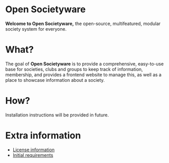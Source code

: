 # Open Societyware

**Welcome to Open Societyware,** the open-source, multifeatured, modular society system for everyone.  

# What?

The goal of **Open Societyware** is to provide a comprehensive, easy-to-use base for societies, clubs and groups to keep track of information, membership, and provides a frontend website to manage this, as well as a place to showcase information about a society.  

# How?

Installation instructions will be provided in future.

# Extra information

- [License information](/LICENSE)  
- [Initial requirements](/notes/requirements.md)